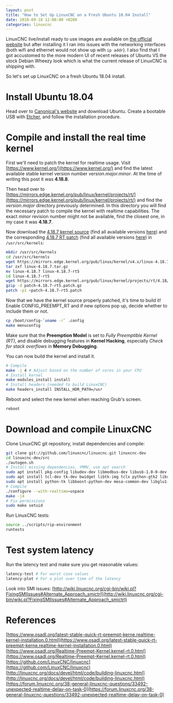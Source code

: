 ```yaml
---
layout: post
title: "How to Set Up LinuxCNC on a Fresh Ubuntu 18.04 Install"
date: 2018-09-18 12:00:00 +0200
categories: linuxcnc
---
```

LinuxCNC live/install ready to use images are available on [the official website](http://linuxcnc.org/) but after installing it I ran into
issues with the networking interfaces (both wifi and ethernet would not show up with `ip addr`). I also find that I got
accustomed to the more modern UI of recent releases of Ubuntu VS the stock Debian Wheezy look which is what the current release
of LinuxCNC is shipping with.

So let's set up LinuxCNC on a fresh Ubuntu 18.04 install.

# Install Ubuntu 18.04
Head over to [Canonical's website](https://www.ubuntu.com/download/desktop) and download Ubuntu. Create a bootable USB with
[Etcher](https://etcher.io/), and follow the installation procedure.

# Compile and install the real time kernel
First we'll need to patch the kernel for realtime usage. Visit [https://www.kernel.org/](https://www.kernel.org/) and find the latest available stable kernel version number _version.major.minor_.
At the time of writing this post it was __4.18.8__.

Then head over to [https://mirrors.edge.kernel.org/pub/linux/kernel/projects/rt/](https://mirrors.edge.kernel.org/pub/linux/kernel/projects/rt/)
and find the _version.major_ directory previously determined. In this directory you will find the necessary patch to compile the kernel
with realtime capabilities. The exact _minor_ revision number might not be available, find the closest one, in my case it was __4.18.7__.

Now download the [4.18.7 kernel source](https://mirrors.edge.kernel.org/pub/linux/kernel/v4.x/linux-4.18.7.tar.gz)
(find all available versions [here](https://mirrors.edge.kernel.org/pub/linux/kernel/))
and the corresponding [4.18.7 RT patch](https://mirrors.edge.kernel.org/pub/linux/kernel/projects/rt/4.18/patches-4.18.7-rt5.tar.gz)
(find all available versions [here](https://mirrors.edge.kernel.org/pub/linux/kernel/projects/rt/))
in `/usr/src/kernels`:
```bash
mkdir /usr/src/kernels
cd /usr/src/kernels
wget https://mirrors.edge.kernel.org/pub/linux/kernel/v4.x/linux-4.18.7.tar.gz
tar zxf linux-4.18.7.tar.gz
mv linux-4.18.7 linux-4.18.7-rt5
cd linux-4.18.7-rt5
wget https://mirrors.edge.kernel.org/pub/linux/kernel/projects/rt/4.18/patch-4.18.7-rt5.patch.gz
gzip -d patch-4.18.7-rt5.patch.gz
patch -p1 <patch-4.18.7-rt5.patch
```

Now that we have the kernel source properly patched, it's time to build it! Enable CONFIG_PREEMPT_RT and if new options pop
up, decide whether to include them or not.
```bash
cp /boot/config-`uname -r` .config
make menuconfig
```
Make sure that the **Preemption Model** is set to _Fully Preemptible Kernel (RT)_, and disable debugging features in **Kernel Hacking**,
especially _Check for stack overflows_ in **Memory Debugging**.

You can now build the kernel and install it.
```bash
# Compile
make -j 4 # Adjust based on the number of cores in your CPU
# Install kernel
make modules_install install
# Install headers (needed to build LinuxCNC)
make headers_install INSTALL_HDR_PATH=/usr
```

Reboot and select the new kernel when reaching Grub's screen.
```bash
reboot
```

# Download and compile LinuxCNC
Clone LinuxCNC git repository, install dependencies and compile:
```bash
git clone git://github.com/linuxcnc/linuxcnc.git linuxcnc-dev
cd linuxcnc-dev/src
./autogen.sh
# Install missing dependencies, YMMV, use apt search
sudo apt install pkg-config libudev-dev libmodbus-dev libusb-1.0-0-dev gtk2.0 yapps2 intltool
sudo apt install tcl-dev tk-dev bwidget libtk-img tclx python-gtk2 libreadline-gplv2-dev
sudo apt install python-tk libboost-python-dev mesa-common-dev libglu1-mesa-dev libxmu-dev
# Compile
./configure --with-realtime=uspace
make -j4
# Fix permissions
sudo make setuid
```

Run LinuxCNC tests:
```bash
source ../scripts/rip-environment
runtests
```

# Test system latency
Run the latency test and make sure you get reasonable values:
```bash
latency-test # For worst case values
latency-plot # For a plot over time of the latency
```

Look into SMI issues: [http://wiki.linuxcnc.org/cgi-bin/wiki.pl?FixingSMIIssues#Alternate_Approach_smictrl](http://wiki.linuxcnc.org/cgi-bin/wiki.pl?FixingSMIIssues#Alternate_Approach_smictrl)

# References
[https://www.osadl.org/latest-stable-quick-rt-preempt-kerne.realtime-kernel-installation.0.html](https://www.osadl.org/latest-stable-quick-rt-preempt-kerne.realtime-kernel-installation.0.html)
[https://www.osadl.org/Realtime-Preempt-Kernel.kernel-rt.0.html](https://www.osadl.org/Realtime-Preempt-Kernel.kernel-rt.0.html)
[https://github.com/LinuxCNC/linuxcnc](https://github.com/LinuxCNC/linuxcnc)
[http://linuxcnc.org/docs/devel/html/code/building-linuxcnc.html](http://linuxcnc.org/docs/devel/html/code/building-linuxcnc.html)
[https://forum.linuxcnc.org/38-general-linuxcnc-questions/33492-unexpected-realtime-delay-on-task-0](https://forum.linuxcnc.org/38-general-linuxcnc-questions/33492-unexpected-realtime-delay-on-task-0)